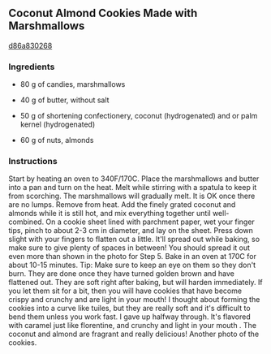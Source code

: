 ## Coconut Almond Cookies Made with Marshmallows

[d86a830268](https://cookpad.com/us/recipes/145468-coconut-almond-cookies-made-with-marshmallows)

### Ingredients

 - 80 g of candies, marshmallows

 - 40 g of butter, without salt

 - 50 g of shortening confectionery, coconut (hydrogenated) and or palm kernel (hydrogenated)

 - 60 g of nuts, almonds

### Instructions

Start by heating an oven to 340F/170C. Place the marshmallows and butter into a pan and turn on the heat. Melt while stirring with a spatula to keep it from scorching. The marshmallows will gradually melt. It is OK once there are no lumps. Remove from heat. Add the finely grated coconut and almonds while it is still hot, and mix everything together until well-combined. On a cookie sheet lined with parchment paper, wet your finger tips, pinch to about 2-3 cm in diameter, and lay on the sheet. Press down slight with your fingers to flatten out a little. It'll spread out while baking, so make sure to give plenty of spaces in between! You should spread it out even more than shown in the photo for Step 5. Bake in an oven at 170C for about 10-15 minutes. Tip: Make sure to keep an eye on them so they don't burn. They are done once they have turned golden brown and have flattened out. They are soft right after baking, but will harden immediately. If you let them sit for a bit, then you will have cookies that have become crispy and crunchy and are light in your mouth! I thought about forming the cookies into a curve like tuiles, but they are really soft and it's difficult to bend them unless you work fast. I gave up halfway through. It's flavored with caramel just like florentine, and crunchy and light in your mouth . The coconut and almond are fragrant and really delicious! Another photo of the cookies.